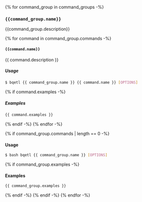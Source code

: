{% for command_group in command_groups -%}
### `{{command_group.name}}`

{{command_group.description}}

{% for command in command_group.commands -%}
#### `{{command.name}}`

{{ command.description }}

##### Usage

```bash
$ bqetl {{ command_group.name }} {{ command.name }} [OPTIONS]
```

{% if command.examples -%}
##### Examples

```bash
{{ command.examples }}
```
{% endif -%}
{% endfor -%}

{% if command_group.commands | length == 0 -%}
#### Usage

```bash
$ bash bqetl {{ command_group.name }} [OPTIONS]
```

{% if command_group.examples -%}
#### Examples

```bash
{{ command_group.examples }}
```
{% endif -%}
{% endif -%}
{% endfor -%}
